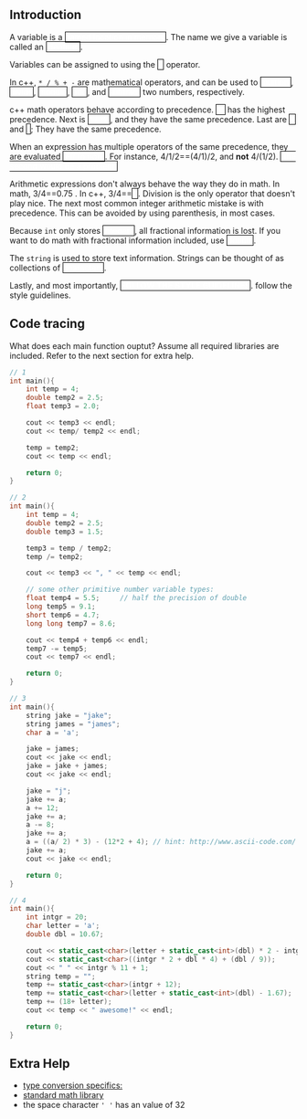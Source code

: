 Introduction
---

A variable is a
<a style="color:white;border:solid black;border-width:1px">named location in memory</a>.
The name we give a variable is called an
<a style="color:white;border:solid black;border-width:1px">identifier</a>.

Variables can be assigned to using the
<a style="color:white;border:solid black;border-width:1px">=</a> operator.

In c++, ``* / % + -`` are mathematical operators, and can be used to
<a style="color:white;border:solid black;border-width:1px">multiply</a>,
<a style="color:white;border:solid black;border-width:1px">divide</a>,
<a style="color:white;border:solid black;border-width:1px">modulo</a>,
<a style="color:white;border:solid black;border-width:1px">add</a>, and
<a style="color:white;border:solid black;border-width:1px">subtract</a> two numbers, respectively.

c++ math operators behave according to precedence.
<a style="color:white;border:solid black;border-width:1px">(&nbsp;)</a>
has the highest precedence.
Next is
<a style="color:white;border:solid black;border-width:1px"> \* / % </a>,
and they have the same precedence.
Last are
<a style="color:white;border:solid black;border-width:1px">+</a>
and
<a style="color:white;border:solid black;border-width:1px">-</a>;
They have the same precedence.

When an expression has multiple operators of the same precedence, they are evaluated
<a style="color:white;border:solid black;border-width:1px">left to right</a>.
For instance, 4/1/2==(4/1)/2, and **not** 4/(1/2).
<a style="color:white;border:solid black;border-width:1px">(the second would be a problem)</a>


Arithmetic expressions don't always behave the way they do in math.
In math, 3/4==0.75 .
In c++, 3/4==<a style="color:white;border:solid black;border-width:1px">0</a>.
Division is the only operator that doesn't play nice.
The next most common integer arithmetic mistake is with precedence.
This can be avoided by using parenthesis, in most cases.

Because ``int`` only stores
<a style="color:white;border:solid black;border-width:1px">integers</a>,
all fractional information is lost.
If you want to do math with fractional information included, use
<a style="color:white;border:solid black;border-width:1px">double</a>.

The ``string`` is used to store text information.
Strings can be thought of as collections of
<a style="color:white;border:solid black;border-width:1px">characters</a>.

Lastly, and most importantly, 
<a style="color:white;border:solid black;border-width:1px">**FOLLOW THE STYLE GUIDELINES**</a>.
<blink>follow the style guidelines</blink>.


Code tracing
---

What does each main function ouptut?
Assume all required libraries are included.
Refer to the next section for extra help.

```c++
// 1
int main(){
    int temp = 4;
    double temp2 = 2.5;
    float temp3 = 2.0;

    cout << temp3 << endl;
    cout << temp/ temp2 << endl;

    temp = temp2;
    cout << temp << endl;

    return 0;
}

// 2
int main(){
    int temp = 4;
    double temp2 = 2.5;
    double temp3 = 1.5;

    temp3 = temp / temp2;
    temp /= temp2;

    cout << temp3 << ", " << temp << endl;

    // some other primitive number variable types:
    float temp4 = 5.5;     // half the precision of double
    long temp5 = 9.1;
    short temp6 = 4.7;
    long long temp7 = 8.6;

    cout << temp4 + temp6 << endl;
    temp7 -= temp5;
    cout << temp7 << endl;

    return 0;
}

// 3
int main(){
    string jake = "jake";
    string james = "james";
    char a = 'a';

    jake = james;
    cout << jake << endl;
    jake = jake + james;
    cout << jake << endl;

    jake = "j";
    jake += a;
    a += 12;
    jake += a;
    a -= 8;
    jake += a;
    a = ((a/ 2) * 3) - (12*2 + 4); // hint: http://www.ascii-code.com/
    jake += a;
    cout << jake << endl;

    return 0;
}

// 4
int main(){
    int intgr = 20;
    char letter = 'a';
    double dbl = 10.67;

    cout << static_cast<char>(letter + static_cast<int>(dbl) * 2 - intgr * 2.5);
    cout << static_cast<char>((intgr * 2 + dbl * 4) + (dbl / 9));
    cout << " " << intgr % 11 + 1;
    string temp = "";
    temp += static_cast<char>(intgr + 12);
    temp += static_cast<char>(letter + static_cast<int>(dbl) - 1.67);
    temp += (18+ letter);
    cout << temp << " awesome!" << endl;

    return 0;
}
```


Extra Help
---

* [type conversion specifics:](http://www-h.eng.cam.ac.uk/help/tpl/languages/C++/strongtyping.html)
* [standard math library](http://www.cplusplus.com/reference/cmath/)
* the space character ``' '`` has an value of 32


